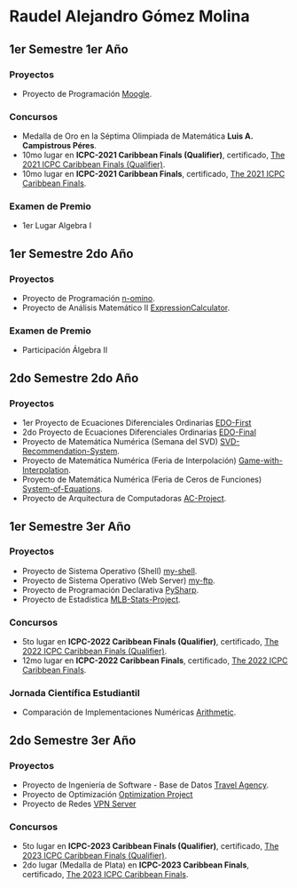 # Raudel Alejandro Gómez Molina

## 1er Semestre 1er Año

### Proyectos

- Proyecto de Programación <a href="https://github.com/raudel25/Moogle.git">Moogle</a>.

### Concursos

- Medalla de Oro en la Séptima Olimpiada de Matemática **Luis A. Campistrous Péres**.
- 10mo lugar en **ICPC-2021 Caribbean Finals (Qualifier)**, certificado, <a href="https://github.com/raudel25/Mi-Portafolio-CC/blob/main/Datos/ICPC/2022-Caribbean Finals Qualifier-Raudel Alejandro Gómez Molina-PLACE.pdf">The 2021 ICPC Caribbean Finals (Qualifier)</a>.
- 10mo lugar en **ICPC-2021 Caribbean Finals**, certificado, <a href="https://github.com/raudel25/Mi-Portafolio-CC/blob/main/Datos/ICPC/2022-Caribbean Finals-Raudel Alejandro Gómez Molina-PLACE.pdf">The 2021 ICPC Caribbean Finals</a>.

### Examen de Premio

- 1er Lugar Algebra I

## 1er Semestre 2do Año

### Proyectos

- Proyecto de Programación <a href="https://github.com/raudel25/n-omino.git">n-omino</a>.
- Proyecto de Análisis Matemático II <a href="https://github.com/EnzoDtoste/ExpressionCalculator.git">ExpressionCalculator</a>.

### Examen de Premio

- Participación Álgebra II

## 2do Semestre 2do Año

### Proyectos

- 1er Proyecto de Ecuaciones Diferenciales Ordinarias <a href="https://github.com/raudel25/EDO-First.git">EDO-First</a>
- 2do Proyecto de Ecuaciones Diferenciales Ordinarias <a href="https://github.com/raudel25/EDO-Final.git">EDO-Final</a>
- Proyecto de Matemática Numérica (Semana del SVD) <a href="https://github.com/raudel25/SVD-Recommendation-System.git">SVD-Recommendation-System</a>.
- Proyecto de Matemática Numérica (Feria de Interpolación) <a href="https://github.com/raudel25/Game-with-Interpolation.git">Game-with-Interpolation</a>.
- Proyecto de Matemática Numérica (Feria de Ceros de Funciones) <a href="https://github.com/raudel25/System-of-Equations.git">System-of-Equations</a>.
- Proyecto de Arquitectura de Computadoras <a href="https://github.com/raudel25/AC-Project.git">AC-Project</a>.

## 1er Semestre 3er Año

### Proyectos

- Proyecto de Sistema Operativo (Shell) <a href="https://github.com/raudel25/my-shell.git">my-shell</a>.
- Proyecto de Sistema Operativo (Web Server) <a href="https://github.com/raudel25/my-ftp.git">my-ftp</a>.
- Proyecto de Programación Declarativa <a href="https://github.com/raudel25/PySharp.git">PySharp</a>.
- Proyecto de Estadística <a href="https://github.com/raudel25/MLB-Stats-Project.git">MLB-Stats-Project</a>.

### Concursos

- 5to lugar en **ICPC-2022 Caribbean Finals (Qualifier)**, certificado, <a href="https://github.com/raudel25/Mi-Portafolio-CC/blob/main/Datos/ICPC/2023-Caribbean Finals Qualifier-Raudel Alejandro Gómez Molina-PLACE.pdf">The 2022 ICPC Caribbean Finals (Qualifier)</a>.
- 12mo lugar en **ICPC-2022 Caribbean Finals**, certificado, <a href="https://github.com/raudel25/Mi-Portafolio-CC/blob/main/Datos/ICPC/2023-Caribbean Finals-Raudel Alejandro Gómez Molina-PLACE.pdf">The 2022 ICPC Caribbean Finals</a>.

### Jornada Científica Estudiantil

- Comparación de Implementaciones Numéricas <a href="https://github.com/raudel25/Arithmetic.git">Arithmetic</a>.

## 2do Semestre 3er Año

### Proyectos

- Proyecto de Ingeniería de Software - Base de Datos <a href="https://github.com/Jara-Devs/Travel-Agency.git">Travel Agency</a>.
- Proyecto de Optimización <a href="https://github.com/alexsierra45/optimization-project.git">Optimization Project</a>
- Proyecto de Redes <a href="https://github.com/raudel25/VPN-Server.git">VPN Server</a>

### Concursos

- 5to lugar en **ICPC-2023 Caribbean Finals (Qualifier)**, certificado, <a href="https://github.com/raudel25/Mi-Portafolio-CC/blob/main/Datos/ICPC/2024-Caribbean Finals Qualifier-Raudel Alejandro Gómez Molina-PLACE.pdf">The 2023 ICPC Caribbean Finals (Qualifier)</a>.
- 2do lugar (Medalla de Plata) en **ICPC-2023 Caribbean Finals**, certificado, <a download="medal.pdf" href="/Datos/ICPC/2024-Caribbean Finals-Raudel Alejandro Gómez Molina-MEDAL.pdf">The 2023 ICPC Caribbean Finals</a>.
